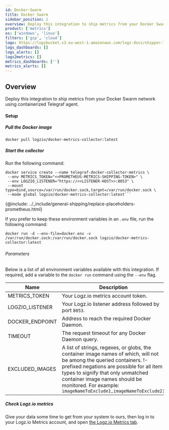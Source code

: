 ```yaml
---
id: Docker-Swarm
title: Docker Swarm
sidebar_position: 1
overview: Deploy this integration to ship metrics from your Docker Swarm network using containerized Telegraf agent.
product: ['metrics']
os: ['windows', 'linux']
filters: ['gcp', 'cloud']
logo: https://logzbucket.s3.eu-west-1.amazonaws.com/logz-docs/shipper-logos/aiven-logo.png
logs_dashboards: []
logs_alerts: []
logs2metrics: []
metrics_dashboards: ['']
metrics_alerts: []
---
```



## Overview

Deploy this integration to ship metrics from your Docker Swarm network using containerized Telegraf agent.


#### Setup

 
  

##### Pull the Docker image

```
docker pull logzio/docker-metrics-collector:latest
```

##### Start the collector

Run the following command:

```shell
docker service create --name telegraf-docker-collector-metrics \
 --env METRICS_TOKEN="<<PROMETHEUS-METRICS-SHIPPING-TOKEN>" \
 --env LOGZIO_LISTENER="https://<<LISTENER-HOST>>:8053" \
 --mount type=bind,source=/var/run/docker.sock,target=/var/run/docker.sock \
 --mode global logzio/docker-metrics-collector:latest```
```

{@include: ../_include/general-shipping/replace-placeholders-prometheus.html}


If you prefer to keep these environment variables in an `.env` file, run the following command:

`docker run -d --env-file=docker.env -v /var/run/docker.sock:/var/run/docker.sock logzio/docker-metrics-collector:latest`

###### Parameters

Below is a list of all environment variables available with this integration. If required, add a variable to the `docker run` command using the `--env` flag.

|Name|Description|Required/Default|
|---|---|---|
|METRICS_TOKEN|Your Logz.io metrics account token.|Required|
|LOGZIO_LISTENER|Your Logz.io listener address followed by port `8053`.|Required/Default: `https://listener.logz.io:8053`.|
|DOCKER_ENDPOINT|Address to reach the required Docker Daemon.|Default: `unix:///var/run/docker.sock`.|
|TIMEOUT|The request timeout for any Docker Daemon query.|Default: `5s`.|
|EXCLUDED_IMAGES|A list of strings, regexes, or globs, the container image names of which, will not be among the queried containers. !-prefixed negations are possible for all item types to signify that only unmatched container image names should be monitored. For example: `imageNameToExclude1,imageNameToExclude2)`|Default: `nil`.|

##### Check Logz.io metrics

Give your data some time to get from your system to ours, then log in to your Logz.io Metrics account, and open [the Logz.io Metrics tab](https://app.logz.io/#/dashboard/metrics/).

 
